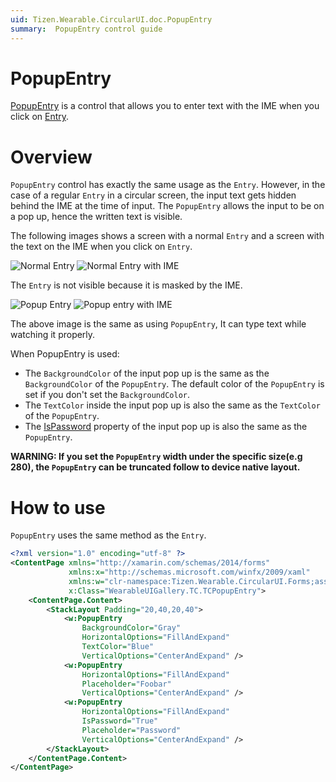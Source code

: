 ```yaml
---
uid: Tizen.Wearable.CircularUI.doc.PopupEntry
summary:  PopupEntry control guide
---
```


# PopupEntry

[PopupEntry](xref:Tizen.Wearable.CircularUI.Forms.PopupEntry) is a control that allows you to enter text with the IME when you click on [Entry](https://developer.xamarin.com/api/type/Xamarin.Forms.Entry/).

# Overview

`PopupEntry` control has exactly the same usage as the `Entry`.
However, in the case of a regular `Entry` in a circular screen, the input text gets hidden behind the IME at the time of input.
The `PopupEntry` allows the input to be on a pop up, hence the written text is visible.

The following images shows a screen with a normal `Entry` and a screen with the text on the IME when you click on `Entry`.

![Normal Entry](data/entry.png)
![Normal Entry with IME](data/entry_with_IME.png)

The `Entry` is not visible because it is masked by the IME.

![Popup Entry](data/PopupEntry.png)
![Popup entry with IME](data/PopupEntry_with_IME.png)

The above image is the same as using `PopupEntry`, It can type text while watching it properly.

When PopupEntry is used:
- The `BackgroundColor` of the input pop up is the same as the `BackgroundColor` of the `PopupEntry`. The default color of the `PopupEntry` is set if you don't set the `BackgroundColor`.
- The `TextColor` inside the input pop up is also the same as the `TextColor` of the `PopupEntry`.
- The [IsPassword](https://developer.xamarin.com/api/property/Xamarin.Forms.Entry.IsPassword/) property of the input pop up is also the same as the `PopupEntry`.

**WARNING: If you set the `PopupEntry` width under the specific size(e.g 280), the `PopupEntry` can be truncated follow to device native layout.**

# How to use

`PopupEntry` uses the same method as the `Entry`.

```xml
<?xml version="1.0" encoding="utf-8" ?>
<ContentPage xmlns="http://xamarin.com/schemas/2014/forms"
             xmlns:x="http://schemas.microsoft.com/winfx/2009/xaml"
             xmlns:w="clr-namespace:Tizen.Wearable.CircularUI.Forms;assembly=Tizen.Wearable.CircularUI.Forms"
             x:Class="WearableUIGallery.TC.TCPopupEntry">
    <ContentPage.Content>
		<StackLayout Padding="20,40,20,40">
			<w:PopupEntry
				BackgroundColor="Gray"
				HorizontalOptions="FillAndExpand"
				TextColor="Blue"
				VerticalOptions="CenterAndExpand" />
			<w:PopupEntry
				HorizontalOptions="FillAndExpand"
				Placeholder="Foobar"
				VerticalOptions="CenterAndExpand" />
			<w:PopupEntry
				HorizontalOptions="FillAndExpand"
				IsPassword="True"
				Placeholder="Password"
				VerticalOptions="CenterAndExpand" />
		</StackLayout>
    </ContentPage.Content>
</ContentPage>
```